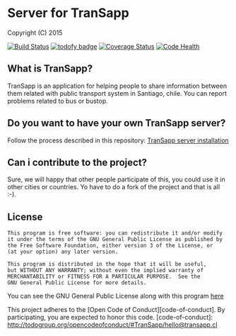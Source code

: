 # Server for TranSapp

  Copyright (C) 2015  

[![Build Status](https://travis-ci.org/InspectorIncognito/server.svg)](https://travis-ci.org/InspectorIncognito/server) [![todofy badge](https://todofy.org/b/InspectorIncognito/server)](https://todofy.org/r/InspectorIncognito/server)
[![Coverage Status](https://coveralls.io/repos/github/InspectorIncognito/server/badge.svg?branch=master)](https://coveralls.io/github/InspectorIncognito/server?branch=master)
[![Code Health](https://landscape.io/github/InspectorIncognito/server/master/landscape.svg?style=plastic)](https://landscape.io/github/InspectorIncognito/server/master)

## What is TranSapp?

TranSapp is an application for helping people to share information between them related with public transport system in Santiago, chile. You can report problems related to bus or bustop. 

## Do you want to have your own TranSapp server?

Follow the process described in this repository: [TranSapp server installation](https://github.com/InspectorIncognito/serverInstaller)

## Can i contribute to the project?

Sure, we will happy that other people participate of this, you could use it in other cities or countries. Yo have to do a fork of the project and that is all :-).

## License

    This program is free software: you can redistribute it and/or modify
    it under the terms of the GNU General Public License as published by
    the Free Software Foundation, either version 3 of the License, or
    (at your option) any later version.

    This program is distributed in the hope that it will be useful,
    but WITHOUT ANY WARRANTY; without even the implied warranty of
    MERCHANTABILITY or FITNESS FOR A PARTICULAR PURPOSE.  See the
    GNU General Public License for more details.

  You can see the GNU General Public License along with this program [here](../master/LICENSE)

This project adheres to the [Open Code of Conduct][code-of-conduct]. By participating, you are expected to honor this code.
[code-of-conduct]: http://todogroup.org/opencodeofconduct/#TranSapp/hello@transapp.cl
